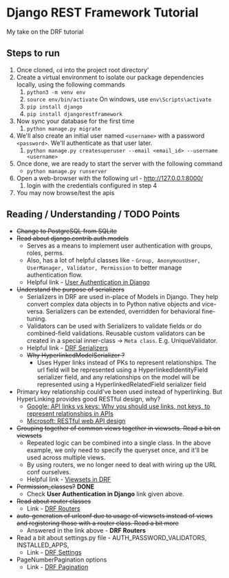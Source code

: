 # Django REST Framework Tutorial

My take on the DRF tutorial

## Steps to run

1. Once cloned, `cd` into the project root directory'
2. Create a virtual environment to isolate our package dependencies locally, using the following commands
   1. `python3 -m venv env`
   2. `source env/bin/activate` On windows, use `env\Scripts\activate`
   3. `pip install django`
   4. `pip install djangorestframework`
3. Now sync your database for the first time
   1. `python manage.py migrate`
4. We'll also create an initial user named `<username>` with a password `<password>`. We'll authenticate as that user later.
   1. `python manage.py createsuperuser --email <email_id> --username <username>`
5. Once done, we are ready to start the server with the following command
    - `python manage.py runserver`
6. Open a web-browser with the following url - http://127.0.0.1:8000/
   1. login with the credentials configured in step 4
7. You may now browse/test the apis

## Reading / Understanding / TODO Points

- ~~Change to PostgreSQL from SQLite~~
- ~~Read about django.contrib.auth.models~~
  - Serves as a means to implement user authentication with groups, roles, perms.
  - Also, has a lot of helpful classes like - `Group, AnonymousUser, UserManager, Validator, Permission` to better manage authentication flow.
  - Helpful link - [User Authentication in Django](https://docs.djangoproject.com/en/4.0/topics/auth/#)
- ~~Understand the purpose of serializers~~
  - Serializers in DRF are used in-place of Models in Django. They help convert complex data objects in to Python native objects and vice-versa. Serializers can be extended, overridden for behavioral fine-tuning.
  - Validators can be used with Serializers to validate fields or do combined-field validations. Reusable custom validators can be created in a special inner-class -> `Meta class`. E.g. UniqueValidator.
  - Helpful link - [DRF Serializers](https://www.django-rest-framework.org/api-guide/serializers/#serializers)
  - ~~Why HyperlinkedModelSerializer ?~~
    - Uses Hyper links instead of PKs to represent relationships. The url field will be represented using a HyperlinkedIdentityField serializer field, and any relationships on the model will be represented using a HyperlinkedRelatedField serializer field
- Primary key relationship could've been used instead of hyperlinking. But HyperLinking provides good RESTful design, why?
  - [Google: API links vs keys: Why you should use links, not keys, to represent relationships in APIs
  ](https://cloud.google.com/blog/products/application-development/api-design-why-you-should-use-links-not-keys-to-represent-relationships-in-apis)
  - [Microsoft: RESTful web API design](https://docs.microsoft.com/en-us/azure/architecture/best-practices/api-design)
- ~~Grouping together of common views together in viewsets. Read a bit on viewsets~~
  - Repeated logic can be combined into a single class. In the above example, we only need to specify the queryset once, and it'll be used across multiple views. 
  - By using routers, we no longer need to deal with wiring up the URL conf ourselves.
  - Helpful link - [Viewsets in DRF](https://www.django-rest-framework.org/api-guide/viewsets/#viewsets)
- ~~Permission_classes?~~ **DONE**
  - Check **User Authentication in Django** link given above.
- ~~Read about router classes~~
  - Link - [DRF Routers](https://www.django-rest-framework.org/api-guide/routers/)
- ~~auto-generation of urlconf due to usage of viewsets instead of views and registering  those with a router class. Read a bit more~~
  - Answered in the link above - **DRF Routers**
- Read a bit about settings.py file - AUTH_PASSWORD_VALIDATORS, INSTALLED_APPS,
  - Link - [DRF Settings](https://www.django-rest-framework.org/api-guide/settings/)
- PageNumberPagination options
  - Link - [DRF Pagination](https://www.django-rest-framework.org/api-guide/pagination/#pagination)